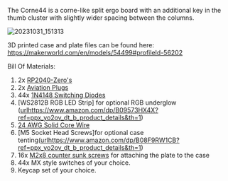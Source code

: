 The Corne44 is a corne-like split ergo board with an additional key in the thumb cluster with slightly wider spacing between the columns.

![20231031_151313](https://github.com/switch10/corne44/assets/6713021/883e544a-1a06-4fc0-abbc-6e3a8be5492d)

3D printed case and plate files can be found here: https://makerworld.com/en/models/54499#profileId-56202

Bill Of Materials:
1. 2x [RP2040-Zero's]((https://www.amazon.com/RP2040-Zero-High-Performance-Microcontroller-Castellated-Boards-2pcs/dp/B0B2Z3YWB9/ref=sr_1_4?crid=2R3X3IHIH8SXR&keywords=RP2040-Zero&qid=1698799289&s=electronics&sprefix=rp2040-zero%2Celectronics%2C111&sr=1-4)https://www.amazon.com/RP2040-Zero-High-Performance-Microcontroller-Castellated-Boards-2pcs/dp/B0B2Z3YWB9/ref=sr_1_4?crid=2R3X3IHIH8SXR&keywords=RP2040-Zero&qid=1698799289&s=electronics&sprefix=rp2040-zero%2Celectronics%2C111&sr=1-4)
2. 2x [Aviation Plugs]([url](https://www.amazon.com/dp/B07D3DC1PD?psc=1&ref=ppx_yo2ov_dt_b_product_details)https://www.amazon.com/dp/B07D3DC1PD?psc=1&ref=ppx_yo2ov_dt_b_product_details)
3. 44x [1N4148 Switching Diodes]([url](https://www.amazon.com/dp/B0BNMBHKQQ?psc=1&ref=ppx_yo2ov_dt_b_product_details)https://www.amazon.com/dp/B0BNMBHKQQ?psc=1&ref=ppx_yo2ov_dt_b_product_details)
4. [WS2812B RGB LED Strip] for optional RGB underglow ([url](https://www.amazon.com/dp/B09573HX4X?ref=ppx_yo2ov_dt_b_product_details&th=1)https://www.amazon.com/dp/B09573HX4X?ref=ppx_yo2ov_dt_b_product_details&th=1)
5. [24 AWG Solid Core Wire]([url](https://www.amazon.com/dp/B09BFFGTLH?ref=ppx_yo2ov_dt_b_product_details&th=1)https://www.amazon.com/dp/B09BFFGTLH?ref=ppx_yo2ov_dt_b_product_details&th=1)
6. [M5 Socket Head Screws]for optional case tenting([url](https://www.amazon.com/dp/B08F9RW1CB?ref=ppx_yo2ov_dt_b_product_details&th=1)https://www.amazon.com/dp/B08F9RW1CB?ref=ppx_yo2ov_dt_b_product_details&th=1) 
7. 16x [M2x8 counter sunk screws]([url](https://www.amazon.com/NINDEJIN-Countersunk-Replacement-Electronic-Accessories/dp/B0B5CY5LY5/ref=sr_1_6?crid=O46WBTCJA9JE&keywords=m2%2Bscrews%2Bcountersunk&qid=1698800264&sprefix=m2%2Bscrews%2Caps%2C103&sr=8-6&th=1)https://www.amazon.com/NINDEJIN-Countersunk-Replacement-Electronic-Accessories/dp/B0B5CY5LY5/ref=sr_1_6?crid=O46WBTCJA9JE&keywords=m2%2Bscrews%2Bcountersunk&qid=1698800264&sprefix=m2%2Bscrews%2Caps%2C103&sr=8-6&th=1) for attaching the plate to the case
8. 44x MX style switches of your choice.
9. Keycap set of your choice.
